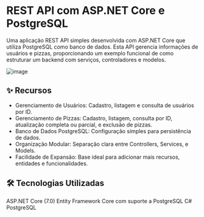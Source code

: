 # REST API com ASP.NET Core e PostgreSQL

Uma aplicação REST API simples desenvolvida com ASP.NET Core que utiliza PostgreSQL como banco de dados. Esta API gerencia informações de usuários e pizzas, proporcionando um exemplo funcional de como estruturar um backend com serviços, controladores e modelos.

![image](https://github.com/user-attachments/assets/aacf8b75-a359-47f9-ae73-1f8bd1fa2b4a)


## ✨ Recursos
- Gerenciamento de Usuários: Cadastro, listagem e consulta de usuários por ID.
- Gerenciamento de Pizzas: Cadastro, listagem, consulta por ID, atualização completa ou parcial, e exclusão de pizzas.
- Banco de Dados PostgreSQL: Configuração simples para persistência de dados.
- Organização Modular: Separação clara entre Controllers, Services, e Models.
- Facilidade de Expansão: Base ideal para adicionar mais recursos, entidades e funcionalidades.
## 🛠️ Tecnologias Utilizadas
ASP.NET Core (7.0)
Entity Framework Core com suporte a PostgreSQL
C#
PostgreSQL
